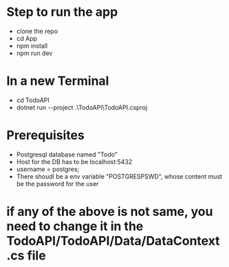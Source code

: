 # Step to run the app
- clone the repo
- cd App
- npm install
- npm run dev
# In a new Terminal
- cd TodoAPI
- dotnet run --project .\TodoAPI\TodoAPI.csproj

# Prerequisites
- Postgresql database named "Todo"
- Host for the DB has to be localhost:5432
- username = postgres;
- There shoudl be a env variable "POSTGRESPSWD", whose content must be the password for the user
# if any of the above is not same, you need to change it in the TodoAPI/TodoAPI/Data/DataContext.cs file
